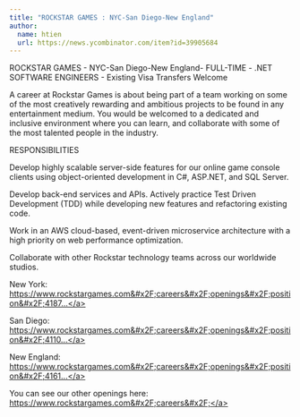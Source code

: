 ```yaml
---
title: "ROCKSTAR GAMES : NYC-San Diego-New England"
author:
  name: htien
  url: https://news.ycombinator.com/item?id=39905684
---
```

ROCKSTAR GAMES - NYC-San Diego-New England- FULL-TIME - .NET SOFTWARE ENGINEERS - Existing Visa Transfers Welcome

A career at Rockstar Games is about being part of a team working on some of the most creatively rewarding and ambitious projects to be found in any entertainment medium. You would be welcomed to a dedicated and inclusive environment where you can learn, and collaborate with some of the most talented people in the industry.

RESPONSIBILITIES

Develop highly scalable server-side features for our online game console clients using object-oriented development in C#, ASP.NET, and SQL Server.

Develop back-end services and APIs. Actively practice Test Driven Development (TDD) while developing new features and refactoring existing code.

Work in an AWS cloud-based, event-driven microservice architecture with a high priority on web performance optimization.

Collaborate with other Rockstar technology teams across our worldwide studios.

New York: <a href="https:&#x2F;&#x2F;www.rockstargames.com&#x2F;careers&#x2F;openings&#x2F;position&#x2F;4187292003" rel="nofollow">https:&#x2F;&#x2F;www.rockstargames.com&#x2F;careers&#x2F;openings&#x2F;position&#x2F;4187...</a>

San Diego: <a href="https:&#x2F;&#x2F;www.rockstargames.com&#x2F;careers&#x2F;openings&#x2F;position&#x2F;4110900003" rel="nofollow">https:&#x2F;&#x2F;www.rockstargames.com&#x2F;careers&#x2F;openings&#x2F;position&#x2F;4110...</a>

New England: <a href="https:&#x2F;&#x2F;www.rockstargames.com&#x2F;careers&#x2F;openings&#x2F;position&#x2F;4161863003" rel="nofollow">https:&#x2F;&#x2F;www.rockstargames.com&#x2F;careers&#x2F;openings&#x2F;position&#x2F;4161...</a>

You can see our other openings here: <a href="https:&#x2F;&#x2F;www.rockstargames.com&#x2F;careers&#x2F;" rel="nofollow">https:&#x2F;&#x2F;www.rockstargames.com&#x2F;careers&#x2F;</a>
